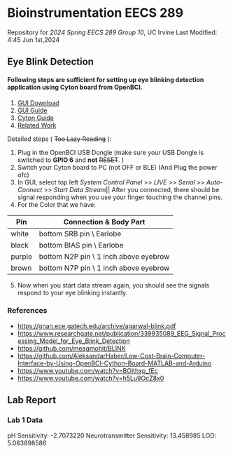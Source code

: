 # Bioinstrumentation EECS 289
Repository for *2024 Spring EECS 289 Group 10*, UC Irvine
Last Modified: 4:45 Jun 1st,2024
## Eye Blink Detection
#### Following steps are sufficient for setting up eye blinking detection application using Cyton board from OpenBCI.
1. [GUI Download](https://openbci.com/downloads)
2. [GUI Guide](https://docs.openbci.com/Software/OpenBCISoftware/GUIDocs/#installing-the-openbci-gui-as-a-standalone-application)
3. [Cyton Guide](https://docs.openbci.com/GettingStarted/Boards/CytonGS/)
4. [Related Work](https://openbci.com/community/eog-eye-movement-blink-detection-with-the-openbci-cyton/)

Detailed steps ( ~~Too Lazy Reading~~ ):
1. Plug in the OpenBCI USB Dongle (make sure your USB Dongle is switched to **GPIO 6** and **not** ~~RESET~~. )
2. Switch your Cyton board to PC (not OFF or BLE) (And Plug the power ofc)
3. In GUI, select top left 
*System Control Panel* >> *LIVE* >> *Serial* >> *Auto-Connect* >> *Start Data Stream*|| After you connected, there should be signal responding when you use your finger touching the channel pins.
4. For the Color that we have:

| Pin | Connection & Body Part|
| ----------- | ----------- |
| white | bottom SRB pin \ Earlobe|
| black | bottom BIAS pin \ Earlobe|
| purple| bottom N2P pin \ 1 inch above eyebrow|
| brown | bottom N7P pin \ 1 inch above eyebrow|

5. Now when you start data stream again, you should see the signals respond to your eye blinking instantly. 


### References
- https://gnan.ece.gatech.edu/archive/agarwal-blink.pdf
- https://www.researchgate.net/publication/339935089_EEG_Signal_Processing_Model_for_Eye_Blink_Detection
- https://github.com/meagmohit/BLINK
- https://github.com/AleksandarHaber/Low-Cost-Brain-Computer-Interface-by-Using-OpenBCI-Cython-Board-MATLAB-and-Arduino
- https://www.youtube.com/watch?v=BOithxp_fEc
- https://www.youtube.com/watch?v=h5Lu9OcZ8x0

## Lab Report
### Lab 1 Data
pH Sensitivity: -2.7073220
Neurotransmitter Sensitivity: 13.458985
LOD: 5.083898586